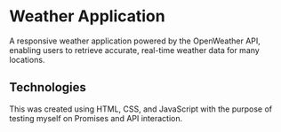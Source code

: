   
# Weather Application

A responsive weather application powered by the OpenWeather API, enabling users to retrieve accurate, real-time weather data for many locations.


## Technologies

This was created using HTML, CSS, and JavaScript with the purpose of testing myself on Promises and API interaction.
